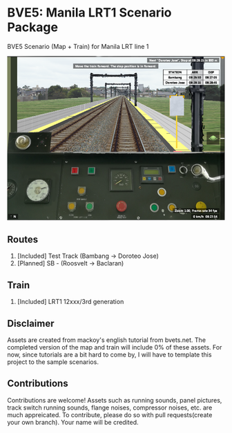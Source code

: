 # BVE5: Manila LRT1 Scenario Package
BVE5 Scenario (Map + Train) for Manila LRT line 1

![Alt text](Screenshot.PNG?raw=true "Screenshot")

## Routes
1. [Included] Test Track (Bambang → Doroteo Jose)
2. [Planned] SB - (Roosvelt → Baclaran)

## Train
1. [Included] LRT1 12xxx/3rd generation

## Disclaimer
Assets are created from mackoy's english tutorial from bvets.net.
The completed version of the map and train will include 0% of these assets.
For now, since tutorials are a bit hard to come by, I will have to template this project to the sample scenarios.

## Contributions
Contributions are welcome! Assets such as running sounds, panel pictures, track switch running sounds, flange noises, compressor noises, etc. are much appreicated. To contribute, please do so with pull requests(create your own branch). Your name will be credited.
